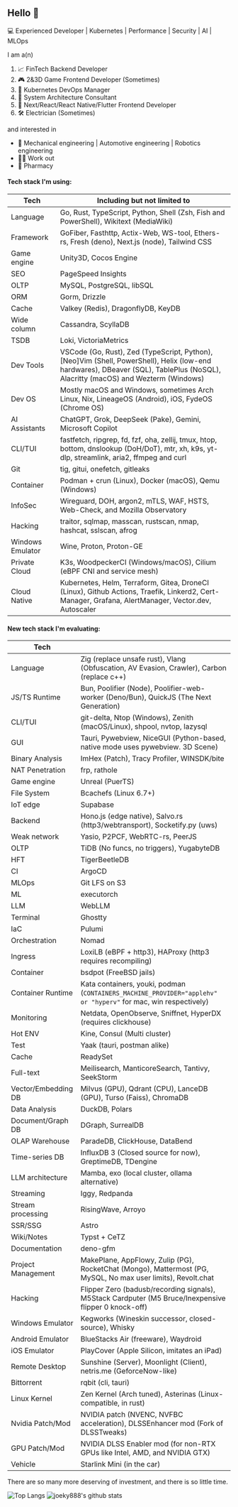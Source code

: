 ## Hello 👋

💻 Experienced Developer | Kubernetes | Performance | Security | AI | MLOps

I am a(n)

1. 📈 FinTech Backend Developer
2. 🎮 2&3D Game Frontend Developer (Sometimes)
3. 🐳 Kubernetes DevOps Manager
4. 🏰 System Architecture Consultant
5. 📲 Next/React/React Native/Flutter Frontend Developer
6. 🛠 Electrician (Sometimes)

and interested in

- 🦾 Mechanical engineering | Automotive engineering | Robotics engineering
- 💪🏼 Work out
- 💊 Pharmacy

#### Tech stack I'm using:

| Tech             | Including but not limited to                                                                                                                                                    |
| ---------------- | ------------------------------------------------------------------------------------------------------------------------------------------------------------------------------- |
| Language         | Go, Rust, TypeScript, Python, Shell (Zsh, Fish and PowerShell), Wikitext (MediaWiki)                                                                                            |
| Framework        | GoFiber, Fasthttp, Actix-Web, WS-tool, Ethers-rs, Fresh (deno), Next.js (node), Tailwind CSS                                                                                    |
| Game engine      | Unity3D, Cocos Engine                                                                                                                                                           |
| SEO              | PageSpeed Insights                                                                                                                                                              |
| OLTP             | MySQL, PostgreSQL, libSQL                                                                                                                                                       |
| ORM              | Gorm, Drizzle                                                                                                                                                                   |
| Cache            | Valkey (Redis), DragonflyDB, KeyDB                                                                                                                                              |
| Wide column      | Cassandra, ScyllaDB                                                                                                                                                             |
| TSDB             | Loki, VictoriaMetrics                                                                                                                                                           |
| Dev Tools        | VSCode (Go, Rust), Zed (TypeScript, Python), [Neo]Vim (Shell, PowerShell), Helix (low-end hardwares), DBeaver (SQL), TablePlus (NoSQL), Alacritty (macOS) and Wezterm (Windows) |
| Dev OS           | Mostly macOS and Windows, sometimes Arch Linux, Nix, LineageOS (Android), iOS, FydeOS (Chrome OS)                                                                               |
| AI Assistants    | ChatGPT, Grok, DeepSeek (Pake), Gemini, Microsoft Copilot                                                                                                                       |
| CLI/TUI          | fastfetch, ripgrep, fd, fzf, oha, zellij, tmux, htop, bottom, dnslookup (DoH/DoT), mtr, xh, k9s, yt-dlp, streamlink, aria2, ffmpeg and curl                                     |
| Git              | tig, gitui, onefetch, gitleaks                                                                                                                                                  |
| Container        | Podman + crun (Linux), Docker (macOS), Qemu (Windows)                                                                                                                           |
| InfoSec          | Wireguard, DOH, argon2, mTLS, WAF, HSTS, Web-Check, and Mozilla Observatory                                                                                                     |
| Hacking          | traitor, sqlmap, masscan, rustscan, nmap, hashcat, sslscan, afrog                                                                                                               |
| Windows Emulator | Wine, Proton, Proton-GE                                                                                                                                                         |
| Private Cloud    | K3s, WoodpeckerCI (Windows/macOS), Cilium (eBPF CNI and service mesh)                                                                                                           |
| Cloud Native     | Kubernetes, Helm, Terraform, Gitea, DroneCI (Linux), Github Actions, Traefik, Linkerd2, Cert-Manager, Grafana, AlertManager, Vector.dev, Autoscaler                             |

#### New tech stack I'm evaluating:

| Tech                |                                                                                                                |
| ------------------- | -------------------------------------------------------------------------------------------------------------- |
| Language            | Zig (replace unsafe rust), Vlang (Obfuscation, AV Evasion, Crawler), Carbon (replace c++)                      |
| JS/TS Runtime       | Bun, Poolifier (Node), Poolifier-web-worker (Deno/Bun), QuickJS (The Next Generation)                          |
| CLI/TUI             | git-delta, Ntop (Windows), Zenith (macOS/Linux), shpool, nvtop, lazysql                                        |
| GUI                 | Tauri, Pywebview, NiceGUI (Python-based, native mode uses pywebview. 3D Scene)                                 |
| Binary Analysis     | ImHex (Patch), Tracy Profiler, WINSDK/bite                                                                     |
| NAT Penetration     | frp, rathole                                                                                                   |
| Game engine         | Unreal (PuerTS)                                                                                                |
| File System         | Bcachefs (Linux 6.7+)                                                                                          |
| IoT edge            | Supabase                                                                                                       |
| Backend             | Hono.js (edge native), Salvo.rs (http3/webtransport), Socketify.py (uws)                                       |
| Weak network        | Yasio, P2PCF, WebRTC-rs, PeerJS                                                                                |
| OLTP                | TiDB (No funcs, no triggers), YugabyteDB                                                                       |
| HFT                 | TigerBeetleDB                                                                                                  |
| CI                  | ArgoCD                                                                                                         |
| MLOps               | Git LFS on S3                                                                                                  |
| ML                  | executorch                                                                                                     |
| LLM                 | WebLLM                                                                                                         |
| Terminal            | Ghostty                                                                                                        |
| IaC                 | Pulumi                                                                                                         |
| Orchestration       | Nomad                                                                                                          |
| Ingress             | LoxiLB (eBPF + http3), HAProxy (http3 requires recompiling)                                                    |
| Container           | bsdpot (FreeBSD jails)                                                                                         |
| Container Runtime   | Kata containers, youki, podman (`CONTAINERS_MACHINE_PROVIDER="applehv" or "hyperv"` for mac, win respectively) |
| Monitoring          | Netdata, OpenObserve, Sniffnet, HyperDX (requires clickhouse)                                                  |
| Hot ENV             | Kine, Consul (Multi cluster)                                                                                   |
| Test                | Yaak (tauri, postman alike)                                                                                    |
| Cache               | ReadySet                                                                                                       |
| Full-text           | Meilisearch, ManticoreSearch, Tantivy, SeekStorm                                                               |
| Vector/Embedding DB | Milvus (GPU), Qdrant (CPU), LanceDB (GPU), Turso (Faiss), ChromaDB                                             |
| Data Analysis       | DuckDB, Polars                                                                                                 |
| Document/Graph DB   | DGraph, SurrealDB                                                                                              |
| OLAP Warehouse      | ParadeDB, ClickHouse, DataBend                                                                                 |
| Time-series DB      | InfluxDB 3 (Closed source for now), GreptimeDB, TDengine                                                       |
| LLM architecture    | Mamba, exo (local cluster, ollama alternative)                                                                 |
| Streaming           | Iggy, Redpanda                                                                                                 |
| Stream processing   | RisingWave, Arroyo                                                                                             |
| SSR/SSG             | Astro                                                                                                          |
| Wiki/Notes          | Typst + CeTZ                                                                                                   |
| Documentation       | deno-gfm                                                                                                       |
| Project Management  | MakePlane, AppFlowy, Zulip (PG), RocketChat (Mongo), Mattermost (PG, MySQL, No max user limits), Revolt.chat   |
| Hacking             | Flipper Zero (badusb/recording signals), M5Stack Cardputer (M5 Bruce/Inexpensive flipper 0 knock-off)          |
| Windows Emulator    | Kegworks (Wineskin successor, closed-source), Whisky                                                           |
| Android Emulator    | BlueStacks Air (freeware), Waydroid                                                                            |
| iOS Emulator        | PlayCover (Apple Silicon, imitates an iPad)                                                                    |
| Remote Desktop      | Sunshine (Server), Moonlight (Client), netris.me (GeforceNow-like)                                             |
| Bittorrent          | rqbit (cli, tauri)                                                                                             |
| Linux Kernel        | Zen Kernel (Arch tuned), Asterinas (Linux-compatible, in rust)                                                 |
| Nvidia Patch/Mod    | NVIDIA patch (NVENC, NVFBC acceleration), DLSSEnhancer mod (Fork of DLSSTweaks)                                |
| GPU Patch/Mod       | NVIDIA DLSS Enabler mod (for non-RTX GPUs like Intel, AMD, and NVIDIA GTX)                                     |
| Vehicle             | Starlink Mini (in the car)                                                                                     |

There are so many more deserving of investment, and there is so little time.

![Top Langs](https://github-readme-stats.vercel.app/api/top-langs/?username=joeky888&hide=html&theme=dark)
![joeky888's github stats](https://github-readme-stats.vercel.app/api?username=joeky888&show_icons=true&count_private=true&line_height=40&theme=synthwave)
